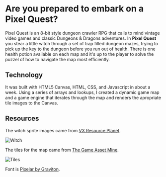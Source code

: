 # Are you prepared to embark on a Pixel Quest?
Pixel Quest is an 8-bit style dungeon crawler RPG that calls to mind vintage video games and classic Dungeons & Dragons adventures. In **Pixel Quest** you stear a little witch through a set of trap filled dungeon mazes, trying to pick up the key to the dungeon before you run out of health. There is one health potion available on each map and it's up to the player to solve the puzzel of how to navigate the map most efficiently.

## Technology
It was built with HTML5 Canvas, HTML, CSS, and Javascript in about a week. Using a series of arrays and lookups, I created a dynamic game map and a game engine that iterates through the map and renders the apropriate tile images to the Canvas.

## Resources

The witch sprite images came from [VX Resource Planet](https://vxresource.wordpress.com/2013/02/19/a-witch-for-rpg-maker-vx-ace/).

![Witch](/images/w)

The tiles for the map came from [The Game Asset Mine](https://thegameassetsmine.com/product/pixel-art-top-down-dungeon-level-2/).

![Tiles](https://thegameassetsmine.com/wp-content/uploads/2018/04/Top-Down-dungeon-stage-2-Cover.jpg)

Font is [Pixelar by Graviton](https://www.fonts.com/font/graviton/pixelar?QueryFontType=Web&src=GoogleWebFonts).


